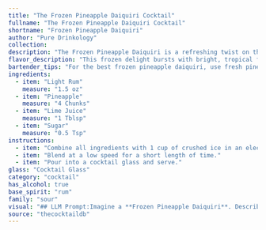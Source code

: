 ```yaml
---
title: "The Frozen Pineapple Daiquiri Cocktail"
fullname: "The Frozen Pineapple Daiquiri Cocktail"
shortname: "Frozen Pineapple Daiquiri"
author: "Pure Drinkology"
collection:
description: "The Frozen Pineapple Daiquiri is a refreshing twist on the classic Daiquiri family, a rum-based cocktail originating in Cuba.  This tropical take swaps the traditional lime for pineapple, creating a sweet and tangy summer treat perfect for sipping poolside. "
flavor_description: "This frozen delight bursts with bright, tropical flavors.  Sweet pineapple takes center stage, perfectly balanced by the tartness of fresh lime juice. The light rum adds a subtle, mellow warmth that complements the fruity sweetness without overpowering it.  The result is a refreshing, creamy, and utterly delicious cocktail that embodies the essence of summer. "
bartender_tips: "For the best frozen pineapple daiquiri, use fresh pineapple for the sweetest flavor.  Muddle the fruit thoroughly to release its juices.  Balance the sweetness with tart lime juice, adjusting to taste.  Use a good quality light rum for a clean, bright flavor.  To ensure a smooth consistency, use a good quality blender and blend until completely smooth.  Don't forget a salted rim for an extra touch of sweetness!  Enjoy! "
ingredients:
  - item: "Light Rum"
    measure: "1.5 oz"
  - item: "Pineapple"
    measure: "4 Chunks"
  - item: "Lime Juice"
    measure: "1 Tblsp"
  - item: "Sugar"
    measure: "0.5 Tsp"
instructions:
  - item: "Combine all ingredients with 1 cup of crushed ice in an electric blender."
  - item: "Blend at a low speed for a short length of time."
  - item: "Pour into a cocktail glass and serve."
glass: "Cocktail Glass"
category: "cocktail"
has_alcohol: true
base_spirit: "rum"
family: "sour"
visual: "## LLM Prompt:Imagine a **Frozen Pineapple Daiquiri**. Describe its appearance, focusing on these aspects:* **Color:** What shade of yellow or orange does the drink exhibit? Is it a vibrant, tropical color or a more muted, creamy hue?* **Texture:** Is the drink smooth and creamy or icy and chunky? Does it have any visible ice crystals?* **Garnish:** What type of garnish is typically used? Is it a pineapple wedge, a lime wheel, a maraschino cherry, or something else entirely?* **Glassware:** What kind of glass is the drink served in? Is it a hurricane glass, a coupe glass, or something else?* **Overall Impression:** How would you describe the drink's overall appearance? Is it refreshing and inviting, or elegant and sophisticated? **Bonus:**  Can you also describe how the light would refract through the drink, creating a shimmering effect? "
source: "thecocktaildb"
---
```


